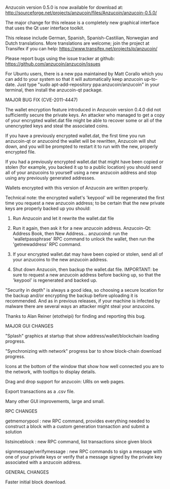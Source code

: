 Anzucoin version 0.5.0 is now available for download at:
http://sourceforge.net/projects/anzucoin/files/Anzucoin/anzucoin-0.5.0/

The major change for this release is a completely new graphical interface that uses the Qt user interface toolkit.

This release include German, Spanish, Spanish-Castilian, Norwegian and Dutch translations. More translations are welcome; join the project at Transifex if you can help:
https://www.transifex.net/projects/p/anzucoin/

Please report bugs using the issue tracker at github:
https://github.com/anzucoin/anzucoin/issues

For Ubuntu users, there is a new ppa maintained by Matt Corallo which you can add to your system so that it will automatically keep anzucoin up-to-date.  Just type "sudo apt-add-repository ppa:anzucoin/anzucoin" in your terminal, then install the anzucoin-qt package.

MAJOR BUG FIX  (CVE-2011-4447)

The wallet encryption feature introduced in Anzucoin version 0.4.0 did not sufficiently secure the private keys. An attacker who
managed to get a copy of your encrypted wallet.dat file might be able to recover some or all of the unencrypted keys and steal the
associated coins.

If you have a previously encrypted wallet.dat, the first time you run anzucoin-qt or anzucoind the wallet will be rewritten, Anzucoin will
shut down, and you will be prompted to restart it to run with the new, properly encrypted file.

If you had a previously encrypted wallet.dat that might have been copied or stolen (for example, you backed it up to a public
location) you should send all of your anzucoins to yourself using a new anzucoin address and stop using any previously generated addresses.

Wallets encrypted with this version of Anzucoin are written properly.

Technical note: the encrypted wallet's 'keypool' will be regenerated the first time you request a new anzucoin address; to be certain that the
new private keys are properly backed up you should:

1. Run Anzucoin and let it rewrite the wallet.dat file

2. Run it again, then ask it for a new anzucoin address.
Anzucoin-Qt: Address Book, then New Address...
anzucoind: run the 'walletpassphrase' RPC command to unlock the wallet,  then run the 'getnewaddress' RPC command.

3. If your encrypted wallet.dat may have been copied or stolen, send  all of your anzucoins to the new anzucoin address.

4. Shut down Anzucoin, then backup the wallet.dat file.
IMPORTANT: be sure to request a new anzucoin address before backing up, so that the 'keypool' is regenerated and backed up.

"Security in depth" is always a good idea, so choosing a secure location for the backup and/or encrypting the backup before uploading it is recommended. And as in previous releases, if your machine is infected by malware there are several ways an attacker might steal your anzucoins.

Thanks to Alan Reiner (etotheipi) for finding and reporting this bug.

MAJOR GUI CHANGES

"Splash" graphics at startup that show address/wallet/blockchain loading progress.

"Synchronizing with network" progress bar to show block-chain download progress.

Icons at the bottom of the window that show how well connected you are to the network, with tooltips to display details.

Drag and drop support for anzucoin: URIs on web pages.

Export transactions as a .csv file.

Many other GUI improvements, large and small.

RPC CHANGES

getmemorypool : new RPC command, provides everything needed to construct a block with a custom generation transaction and submit a solution

listsinceblock : new RPC command, list transactions since given block

signmessage/verifymessage : new RPC commands to sign a message with one of your private keys or verify that a message signed by the private key associated with a anzucoin address.

GENERAL CHANGES

Faster initial block download.
